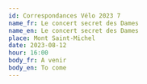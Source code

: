 ```yaml
---
id: Correspondances Vélo 2023 7
name_fr: Le concert secret des Dames
name_en: Le concert secret des Dames
place: Mont Saint-Michel
date: 2023-08-12
hour: 16:00
body_fr: A venir
body_en: To come
---
```

